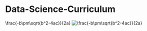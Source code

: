 # Data-Science-Curriculum
\frac{-b\pm\sqrt{b^2-4ac}}{2a}
![\frac{-b\pm\sqrt{b^2-4ac}}{2a}](\frac{-b\pm\sqrt{b^2-4ac}}{2a})
